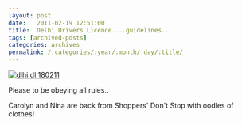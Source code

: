 ```yaml
---
layout: post
date:	2011-02-19 12:51:00
title:  Delhi Drivers Licence....guidelines....
tags: [archived-posts]
categories: archives
permalink: /:categories/:year/:month/:day/:title/
---
```

<a href="http://s1142.photobucket.com/albums/n602/Deepapctrsglr/?action=view&amp;current=TransportDeptDelhi.jpg" target="_blank"><img src="http://i1142.photobucket.com/albums/n602/Deepapctrsglr/TransportDeptDelhi.jpg" border="0" alt="dlhi dl 180211"></a>

Please to be obeying all rules..

Carolyn and Nina are back from Shoppers' Don't Stop with oodles of clothes!
